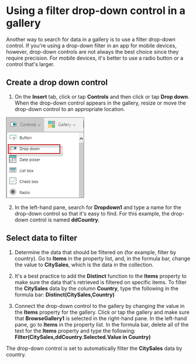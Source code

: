 <properties
   pageTitle="Filter a gallery using a drop-down control | Microsoft PowerApps"
   description="Quickly search for data in a gallery using a filter drop down control"
   services=""
   suite="powerapps"
   documentationCenter="na"
   authors="v-subohe"
   manager="anneta"
   editor=""
   tags=""/>

<tags
   ms.service="powerapps"
   ms.devlang="na"
   ms.topic="get-started-article"
   ms.tgt_pltfrm="na"
   ms.workload="na"
   ms.date="05/30/2017"
   ms.author="v-subohe"/>

# Using a filter drop-down control in a gallery
Another way to search for data in a gallery is to use a filter drop-down control. If you're using a drop-down filter in an app for mobile devices, however, drop-down controls are not always the best choice since they require precision. For mobile devices, it's better to use a radio button or a control that's larger.

## Create a drop down control
1. On the **Insert** tab, click or tap **Controls** and then click or tap **Drop down**. When the drop-down control appears in the gallery, resize or move the drop-down control to an appropriate location.

  ![Insert drop-down control](./media/learning-filter-gallery-dropdown/insert-control-dropdown.png)

2. In the left-hand pane, search for **Dropdown1** and type a name for the drop-down control so that it's easy to find. For this example, the drop-down control is named **ddCountry**.

## Select data to filter
1. Determine the data that should be filtered on (for example, filter by country). Go to **Items** in the property list, and, in the formula bar, change the value to **CitySales**, which is the data in the collection.

2. It's a best practice to add the **Distinct** function to the **Items** property to make sure the data that's retrieved is filtered on specific items. To filter the **CitySales** data by the column **Country**, type the following in the formula bar:
**Distinct(CitySales,Country)**

3. Connect the drop-down control to the gallery by changing the value in the **Items** property for the gallery. Click or tap the gallery and make sure that **BrowseGallery1** is selected in the right-hand pane. In the left-hand pane, go to **Items** in the property list. In the formula bar, delete all of the text for the **Items** property and type the following:
**Filter(CitySales,ddCountry.Selected.Value in Country)**

The drop-down control is set to automatically filter the **CitySales** data by country.
